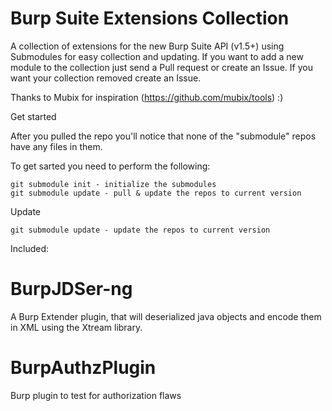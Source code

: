 Burp Suite Extensions Collection
===============

A collection of extensions for the new Burp Suite API (v1.5+) using Submodules for easy collection and updating. If you want to add a new module to the collection just send a Pull request or create an Issue. If you want your collection removed create an Issue. 

Thanks to Mubix for inspiration (https://github.com/mubix/tools) :)

Get started

After you pulled the repo you'll notice that none of the "submodule" repos have any files in them.

To get sarted you need to perform the following:

	git submodule init - initialize the submodules
	git submodule update - pull & update the repos to current version
	
Update

	git submodule update - update the repos to current version

Included:

BurpJDSer-ng
===============
A Burp Extender plugin, that will deserialized java objects and encode them in XML using the Xtream library.

BurpAuthzPlugin
===============
Burp plugin to test for authorization flaws